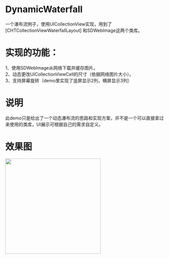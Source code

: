 # DynamicWaterfall
一个瀑布流例子，使用UICollectionView实现，用到了 [CHTCollectionViewWaterfallLayout] 和SDWebImage这两个类库。
# 实现的功能：
1、使用SDWebImage从网络下载并缓存图片。<br>
2、动态更改UICollectionViewCell的尺寸（依据网络图片大小）。<br>
3、支持屏幕旋转（demo里实现了竖屏显示2列，横屏显示3列）
# 说明
此demo只是给出了一个动态瀑布流的思路和实现方案，并不是一个可以直接拿过来使用的类库，UI展示可根据自己的需求自定义。
# 效果图

<img src="https://github.com/songhailiang/DynamicWaterfall/blob/master/ScreenShots/waterfall.gif" width=300 />
